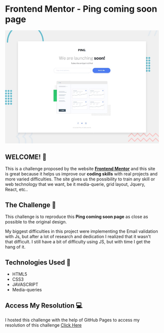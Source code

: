 # Frontend Mentor - Ping coming soon page

![Design preview for the Ping coming soon page coding challenge](./design/desktop-preview.jpg)

## WELCOME! 👋

This is a challenge proposed by the website **[Frontend Mentor](https://www.frontendmentor.io)** and this site is great because it helps us improve our **coding skills** with real projects and more varied difficulties. The site gives us the possibility to train any skill or web technology that we want, be it media-querie, grid layout, Jquery, React, etc..

## The Challenge 🎯

This challenge is to reproduce this **Ping coming soon page** as close as possible to the original design.

My biggest difficulties in this project were implementing the Email validation with Js, but after a lot of research and dedication I realized that it wasn't that difficult. I still have a bit of difficulty using JS, but with time I get the hang of it.

## Technologies Used 🧩

* HTML5
* CSS3
* JAVASCRIPT
* Media-queries

## Access My Resolution 💻

  I hosted this challenge with the help of GitHub Pages to access my resolution of this challenge [Click Here]( https://samueloliveiraa.github.io/ping-coming-soon-page-master/)
